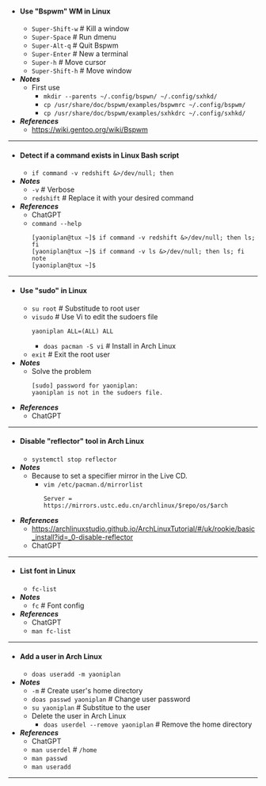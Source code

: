 - #### Use "Bspwm" WM in Linux
    - `Super-Shift-w` # Kill a window
    - `Super-Space` # Run dmenu
    - `Super-Alt-q` # Quit Bspwm
    - `Super-Enter` # New a terminal
    - `Super-h` # Move cursor
    - `Super-Shift-h` # Move window
- ***Notes***
    - First use
        - `mkdir --parents ~/.config/bspwn/ ~/.config/sxhkd/`
        - `cp /usr/share/doc/bspwm/examples/bspwmrc ~/.config/bspwm/`
        - `cp /usr/share/doc/bspwm/examples/sxhkdrc ~/.config/sxhkd/`
- ***References***
    - https://wiki.gentoo.org/wiki/Bspwm
- ---
- #### Detect if a command exists in Linux Bash script
    - `if command -v redshift &>/dev/null; then`
- ***Notes***
    - `-v` # Verbose
    - `redshift` # Replace it with your desired command
- ***References***
    - ChatGPT
    - `command --help`
      ```
      [yaoniplan@tux ~]$ if command -v redshift &>/dev/null; then ls; fi
      [yaoniplan@tux ~]$ if command -v ls &>/dev/null; then ls; fi
      note
      [yaoniplan@tux ~]$
      ```
- ---
- #### Use "sudo" in Linux
    - `su root` # Substitude to root user
    - `visudo` # Use Vi to edit the sudoers file
      ```
      yaoniplan ALL=(ALL) ALL
      ```
        - `doas pacman -S vi` # Install in Arch Linux
    - `exit` # Exit the root user
- ***Notes***
    - Solve the problem
      ```
      [sudo] password for yaoniplan: 
      yaoniplan is not in the sudoers file.
      ```
- ***References***
    - ChatGPT
- ---
- #### Disable "reflector" tool in Arch Linux
    - `systemctl stop reflector`
- ***Notes***
    - Because to set a specifier mirror in the Live CD.
        - `vim /etc/pacman.d/mirrorlist`
          ```
          Server = https://mirrors.ustc.edu.cn/archlinux/$repo/os/$arch
          ```
- ***References***
    - https://archlinuxstudio.github.io/ArchLinuxTutorial/#/uk/rookie/basic_install?id=_0-disable-reflector
    - ChatGPT
- ---
- #### List font in Linux
    - `fc-list`
- ***Notes***
    - `fc` # Font config
- ***References***
    - ChatGPT
    - `man fc-list`
- ---
- #### Add a user in Arch Linux
    - `doas useradd -m yaoniplan`
- ***Notes***
    - `-m` # Create user's home directory
    - `doas passwd yaoniplan` # Change user password
    - `su yaoniplan` # Substitue to the user
    - Delete the user in Arch Linux
        - `doas userdel --remove yaoniplan` # Remove the home directory
- ***References***
    - ChatGPT
    - `man userdel` # `/home`
    - `man passwd`
    - `man useradd`
- ---
